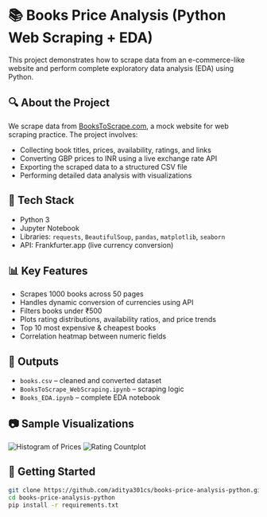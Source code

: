 # 📚 Books Price Analysis (Python Web Scraping + EDA)

This project demonstrates how to scrape data from an e-commerce-like website and perform complete exploratory data analysis (EDA) using Python.

## 🔍 About the Project

We scrape data from [BooksToScrape.com](https://books.toscrape.com), a mock website for web scraping practice. The project involves:

- Collecting book titles, prices, availability, ratings, and links
- Converting GBP prices to INR using a live exchange rate API
- Exporting the scraped data to a structured CSV file
- Performing detailed data analysis with visualizations

## 🧰 Tech Stack

- Python 3
- Jupyter Notebook
- Libraries: `requests`, `BeautifulSoup`, `pandas`, `matplotlib`, `seaborn`
- API: Frankfurter.app (live currency conversion)

## 📊 Key Features

- Scrapes 1000 books across 50 pages
- Handles dynamic conversion of currencies using API
- Filters books under ₹500
- Plots rating distributions, availability ratios, and price trends
- Top 10 most expensive & cheapest books
- Correlation heatmap between numeric fields

## 💾 Outputs

- `books.csv` – cleaned and converted dataset
- `BooksToScrape_WebScraping.ipynb` – scraping logic
- `Books_EDA.ipynb` – complete EDA notebook

## 📷 Sample Visualizations

![Histogram of Prices](images/price-distribution.png)
![Rating Countplot](images/rating-distribution.png)

## 🚀 Getting Started

```bash
git clone https://github.com/aditya301cs/books-price-analysis-python.git
cd books-price-analysis-python
pip install -r requirements.txt
